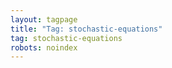 ```yaml
---
layout: tagpage
title: "Tag: stochastic-equations"
tag: stochastic-equations
robots: noindex
---
```

